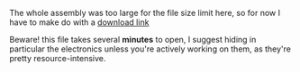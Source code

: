 The whole assembly was too large for the file size limit here, so for now I have to make do with a [download link](https://drive.google.com/file/d/16oUMGvnlRqHtTNbWmS9C6yU7JHYZHUGY/view?usp=sharing)

Beware! this file takes several **minutes** to open, I suggest hiding in particular the electronics unless you're actively working on them, as they're pretty resource-intensive.
